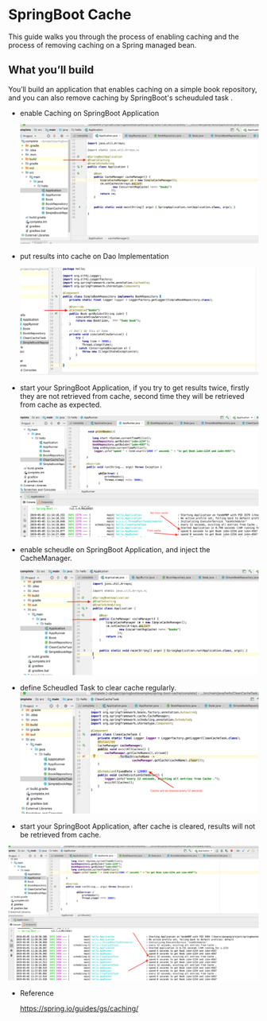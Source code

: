 # SpringBoot Cache

This guide walks you through the process of enabling caching and the process of removing caching on a Spring managed bean.

## What you’ll build

You’ll build an application that enables caching  on a simple book repository, and you can also remove caching by SpringBoot's scheuduled  task .



- enable Caching on SpringBoot Application

  ![Screenshot 2019-05-05 at 10.41.02](doc/screenshot1.png)



- put results into cache on Dao Implementation 

  ![Screenshot 2019-05-05 at 11.08.03](doc/screenshot2.png)



- start your SpringBoot Application, if you try to get results twice, firstly they are not retrieved from cache, second time they will be retrieved from cache as expected.

  

  ![Screenshot 2019-05-05 at 11.17.43](doc/screenshot3.png)



- enable scheudle on SpringBoot Application, and inject the CacheManager.

  ![Screenshot 2019-05-05 at 11.27.31](doc/screenshot4.png)



- define Scheudled Task to clear cache regularly. ![Screenshot 2019-05-05 at 11.32.36](./doc/screenshot5.png)

- start  your SpringBoot Application, after cache is cleared, results will not be retrieved from cache.  

![Screenshot 2019-05-05 at 11.37.22](doc/screenshot6.png)





- Reference 

  https://spring.io/guides/gs/caching/